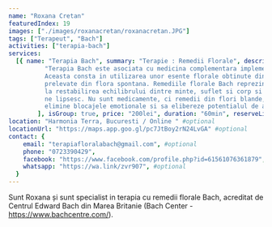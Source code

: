 ```yaml
---
name: "Roxana Cretan"
featuredIndex: 19
images: ["./images/roxanacretan/roxanacretan.JPG"]
tags: ["Terapeut", "Bach"]
activities: ["terapia-bach"]
services:
  [{ name: "Terapia Bach", summary: "Terapie : Remedii Florale", description: [
          "Terapia Bach este asociata cu medicina complementara implementata de doctorul Edward Bach.
          Aceasta consta in utilizarea unor esente florale obtinute din ingrediente naturale non-toxice,
          prelevate din flora spontana. Remediile florale Bach reprezinta o forma de terapie care contribuie
          la restabilirea echilibrului dintre minte, suflet si corp si la insusirea unor calitati opuse celor care
          ne lipsesc. Nu sunt medicamente, ci remedii din flori blande, fara contraindicatii, capabile sa
          elimine blocajele emotionale si sa elibereze potentialul de autovindecare pe care il avem cu totii.",
        ], isGroup: true, price: "200lei", duration: "60min", reserveLink: "https://wa.link/zvr907" }]
location: "Harmonia Terra, Bucuresti / Online " #optional
locationUrl: "https://maps.app.goo.gl/pc7JtBoy2rN24LvGA" #optional
contact: {
    email: "terapiafloralabach@gmail.com", #optional
    phone: "0723390429",
    facebook: "https://www.facebook.com/profile.php?id=61561076361879", #optional
    whatsapp: "https://wa.link/zvr907", #optional
  }
---
```


Sunt Roxana și sunt specialist in terapia cu remedii florale Bach, acreditat de Centrul Edward Bach din Marea Britanie
(Bach Center - https://www.bachcentre.com/).
